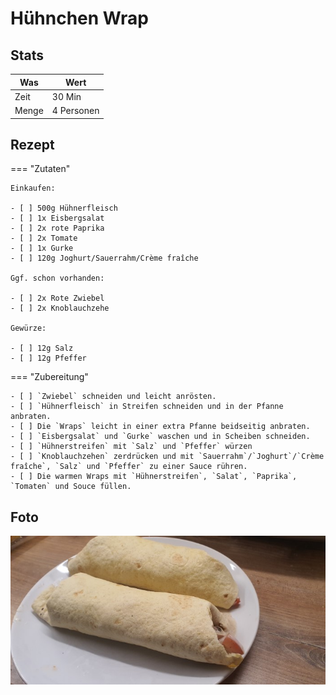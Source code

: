 # Hühnchen Wrap

## Stats

| Was   | Wert        |
|-------|-------------|
| Zeit  | 30 Min      |
| Menge | 4 Personen |

## Rezept

=== "Zutaten"

    Einkaufen:

    - [ ] 500g Hühnerfleisch
    - [ ] 1x Eisbergsalat
    - [ ] 2x rote Paprika
    - [ ] 2x Tomate
    - [ ] 1x Gurke
    - [ ] 120g Joghurt/Sauerrahm/Crème fraîche

    Ggf. schon vorhanden:

    - [ ] 2x Rote Zwiebel
    - [ ] 2x Knoblauchzehe

    Gewürze:

    - [ ] 12g Salz
    - [ ] 12g Pfeffer

=== "Zubereitung"

    - [ ] `Zwiebel` schneiden und leicht anrösten.
    - [ ] `Hühnerfleisch` in Streifen schneiden und in der Pfanne anbraten.
    - [ ] Die `Wraps` leicht in einer extra Pfanne beidseitig anbraten.
    - [ ] `Eisbergsalat` und `Gurke` waschen und in Scheiben schneiden.
    - [ ] `Hühnerstreifen` mit `Salz` und `Pfeffer` würzen
    - [ ] `Knoblauchzehen` zerdrücken und mit `Sauerrahm`/`Joghurt`/`Crème fraîche`, `Salz` und `Pfeffer` zu einer Sauce rühren.
    - [ ] Die warmen Wraps mit `Hühnerstreifen`, `Salat`, `Paprika`, `Tomaten` und Souce füllen.

## Foto

![chicken-wrap](_chicken-wrap.jpg)
